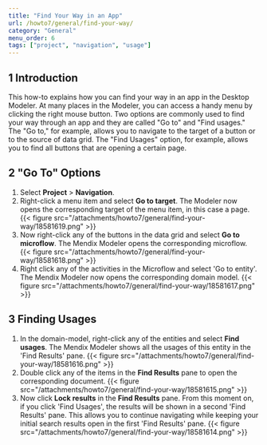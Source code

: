 ```yaml
---
title: "Find Your Way in an App"
url: /howto7/general/find-your-way/
category: "General"
menu_order: 6
tags: ["project", "navigation", "usage"]
---
```


## 1 Introduction

This how-to explains how you can find your way in an app in the Desktop Modeler. At many places in the Modeler, you can access a handy menu by clicking the right mouse button. Two options are commonly used to find your way through an app and they are called "Go to" and "Find usages." The "Go to," for example, allows you to navigate to the target of a button or to the source of data grid. The "Find Usages" option, for example, allows you to find all buttons that are opening a certain page.

## 2 "Go To" Options

1.  Select **Project** > **Navigation**.
2.  Right-click a menu item and select **Go to target**. The Modeler now opens the corresponding target of the menu item, in this case a page.
    {{< figure src="/attachments/howto7/general/find-your-way/18581619.png" >}}
3.  Now right-click any of the buttons in the data grid and select **Go to microflow**. The Mendix Modeler opens the corresponding microflow.
    {{< figure src="/attachments/howto7/general/find-your-way/18581618.png" >}}
4.  Right click any of the activities in the Microflow and select 'Go to entity'. The Mendix Modeler now opens the corresponding domain model.
    {{< figure src="/attachments/howto7/general/find-your-way/18581617.png" >}}

## 3 Finding Usages

1.  In the domain-model, right-click any of the entities and select **Find usages**. The Mendix Modeler shows all the usages of this entity in the 'Find Results' pane.
    {{< figure src="/attachments/howto7/general/find-your-way/18581616.png" >}}
2.  Double click any of the items in the **Find Results** pane to open the corresponding document.
    {{< figure src="/attachments/howto7/general/find-your-way/18581615.png" >}}
3.  Now click **Lock results** in the **Find Results** pane. From this moment on, if you click 'Find Usages', the results will be shown in a second 'Find Results' pane. This allows you to continue navigating while keeping your initial search results open in the first 'Find Results' pane.
    {{< figure src="/attachments/howto7/general/find-your-way/18581614.png" >}}


